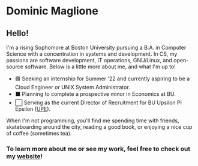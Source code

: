 # Dominic Maglione #

## Hello!
I'm a rising Sophomore at Boston University pursuing a B.A. in Computer Science with a concentration in systems and development. In CS, my passions are software development, IT operations, GNU/Linux, and open-source software. Below is a little more about me, and what I'm up to!

* 🟦 Seeking an internship for Summer '22 and currently aspiring to be a Cloud Engineer or UNIX System Administrator.
* ⬛️ Planning to complete a prospective minor in Economics at BU.
* ⬜️ Serving as the current Director of Recruitment for BU Upsilon Pi Epsilon ([UPE](https://upe.bu.edu/)).

When I'm not programming, you'll find me spending time with friends, skateboarding around the city, reading a good book, or enjoying a nice cup of coffee (sometimes tea). 

### To learn more about me or see my work, feel free to check out my [website](https://dcmaglione.com)! ###
